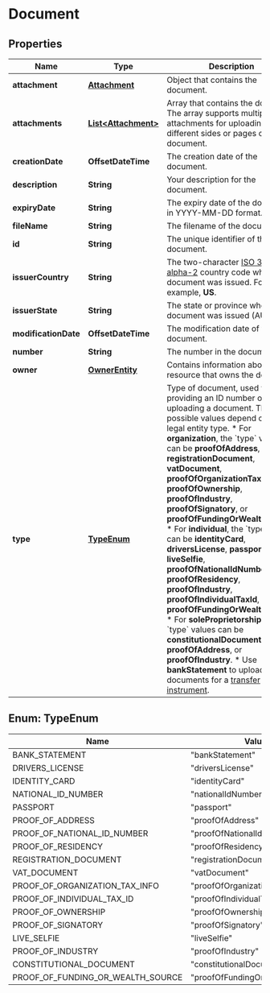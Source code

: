 

# Document


## Properties

| Name | Type | Description | Notes |
|------------ | ------------- | ------------- | -------------|
|**attachment** | [**Attachment**](Attachment.md) | Object that contains the document. |  [optional] |
|**attachments** | [**List&lt;Attachment&gt;**](Attachment.md) | Array that contains the document. The array supports multiple attachments for uploading different sides or pages of a document. |  [optional] |
|**creationDate** | **OffsetDateTime** | The creation date of the document. |  [optional] [readonly] |
|**description** | **String** | Your description for the document. |  |
|**expiryDate** | **String** | The expiry date of the document, in YYYY-MM-DD format. |  [optional] |
|**fileName** | **String** | The filename of the document. |  [optional] |
|**id** | **String** | The unique identifier of the document. |  [optional] [readonly] |
|**issuerCountry** | **String** | The two-character [ISO 3166-1 alpha-2](https://en.wikipedia.org/wiki/ISO_3166-1_alpha-2) country code where the document was issued. For example, **US**. |  [optional] |
|**issuerState** | **String** | The state or province where the document was issued (AU only). |  [optional] |
|**modificationDate** | **OffsetDateTime** | The modification date of the document. |  [optional] [readonly] |
|**number** | **String** | The number in the document. |  [optional] |
|**owner** | [**OwnerEntity**](OwnerEntity.md) | Contains information about the resource that owns the document. |  [optional] |
|**type** | [**TypeEnum**](#TypeEnum) | Type of document, used when providing an ID number or uploading a document. The possible values depend on the legal entity type.  * For **organization**, the &#x60;type&#x60; values can be **proofOfAddress**, **registrationDocument**, **vatDocument**, **proofOfOrganizationTaxInfo**, **proofOfOwnership**, **proofOfIndustry**, **proofOfSignatory**, or **proofOfFundingOrWealthSource**.  * For **individual**, the &#x60;type&#x60; values can be **identityCard**, **driversLicense**, **passport**, **liveSelfie**, **proofOfNationalIdNumber**, **proofOfResidency**, **proofOfIndustry**, **proofOfIndividualTaxId**, or **proofOfFundingOrWealthSource**.  * For **soleProprietorship**, the &#x60;type&#x60; values can be **constitutionalDocument**, **proofOfAddress**, or **proofOfIndustry**.  * Use **bankStatement** to upload documents for a [transfer instrument](https://docs.adyen.com/api-explorer/#/legalentity/latest/post/transferInstruments__resParam_id). |  |



## Enum: TypeEnum

| Name | Value |
|---- | -----|
| BANK_STATEMENT | &quot;bankStatement&quot; |
| DRIVERS_LICENSE | &quot;driversLicense&quot; |
| IDENTITY_CARD | &quot;identityCard&quot; |
| NATIONAL_ID_NUMBER | &quot;nationalIdNumber&quot; |
| PASSPORT | &quot;passport&quot; |
| PROOF_OF_ADDRESS | &quot;proofOfAddress&quot; |
| PROOF_OF_NATIONAL_ID_NUMBER | &quot;proofOfNationalIdNumber&quot; |
| PROOF_OF_RESIDENCY | &quot;proofOfResidency&quot; |
| REGISTRATION_DOCUMENT | &quot;registrationDocument&quot; |
| VAT_DOCUMENT | &quot;vatDocument&quot; |
| PROOF_OF_ORGANIZATION_TAX_INFO | &quot;proofOfOrganizationTaxInfo&quot; |
| PROOF_OF_INDIVIDUAL_TAX_ID | &quot;proofOfIndividualTaxId&quot; |
| PROOF_OF_OWNERSHIP | &quot;proofOfOwnership&quot; |
| PROOF_OF_SIGNATORY | &quot;proofOfSignatory&quot; |
| LIVE_SELFIE | &quot;liveSelfie&quot; |
| PROOF_OF_INDUSTRY | &quot;proofOfIndustry&quot; |
| CONSTITUTIONAL_DOCUMENT | &quot;constitutionalDocument&quot; |
| PROOF_OF_FUNDING_OR_WEALTH_SOURCE | &quot;proofOfFundingOrWealthSource&quot; |



